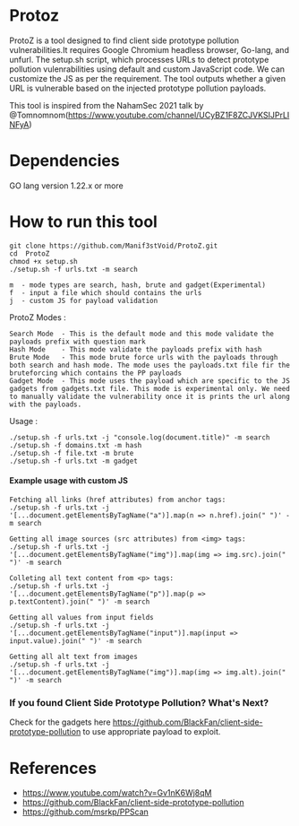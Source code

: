 # Protoz

ProtoZ is a tool designed to find client side prototype pollution vulnerabilities.It requires Google Chromium headless browser, Go-lang, and unfurl. The setup.sh script, which processes URLs to detect prototype pollution vulenrabilities using default and custom JavaScript code. We can customize the JS as per the requirement. The tool outputs whether a given URL is vulnerable based on the injected prototype pollution payloads. 

This tool is inspired from the NahamSec 2021 talk by @Tomnomnom(https://www.youtube.com/channel/UCyBZ1F8ZCJVKSIJPrLINFyA)

# Dependencies
GO lang version 1.22.x or more 

# How to run this tool

```
git clone https://github.com/Manif3stVoid/ProtoZ.git
cd  ProtoZ
chmod +x setup.sh
./setup.sh -f urls.txt -m search

```
```
m  - mode types are search, hash, brute and gadget(Experimental)
f  - input a file which should contains the urls
j  - custom JS for payload validation
```

ProtoZ Modes : 

```
Search Mode  - This is the default mode and this mode validate the payloads prefix with question mark 
Hash Mode    - This mode validate the payloads prefix with hash
Brute Mode   - This mode brute force urls with the payloads through both search and hash mode. The mode uses the payloads.txt file fir the bruteforcing which contains the PP payloads
Gadget Mode  - This mode uses the payload which are specific to the JS gadgets from gadgets.txt file. This mode is experimental only. We need to manually validate the vulnerability once it is prints the url along with the payloads.

```

Usage :

```
./setup.sh -f urls.txt -j "console.log(document.title)" -m search
./setup.sh -f domains.txt -m hash
./setup.sh -f file.txt -m brute
./setup.sh -f urls.txt -m gadget

```
#### Example usage with custom JS
```
Fetching all links (href attributes) from anchor tags:
./setup.sh -f urls.txt -j '[...document.getElementsByTagName("a")].map(n => n.href).join(" ")' -m search

Getting all image sources (src attributes) from <img> tags:
./setup.sh -f urls.txt -j '[...document.getElementsByTagName("img")].map(img => img.src).join(" ")' -m search

Colleting all text content from <p> tags:
./setup.sh -f urls.txt -j '[...document.getElementsByTagName("p")].map(p => p.textContent).join(" ")' -m search

Getting all values from input fields
./setup.sh -f urls.txt -j '[...document.getElementsByTagName("input")].map(input => input.value).join(" ")' -m search

Getting all alt text from images
./setup.sh -f urls.txt -j '[...document.getElementsByTagName("img")].map(img => img.alt).join(" ")' -m search

```


### If you found Client Side Prototype Pollution? What's Next?
Check for the gadgets here https://github.com/BlackFan/client-side-prototype-pollution to use appropriate payload to exploit.

# References 
- https://www.youtube.com/watch?v=Gv1nK6Wj8qM 
- https://github.com/BlackFan/client-side-prototype-pollution
- https://github.com/msrkp/PPScan


